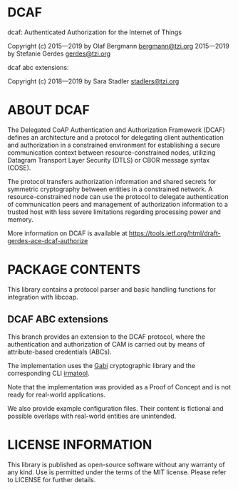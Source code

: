 # DCAF #
dcaf: Authenticated Authorization for the Internet of Things

Copyright (c) 2015—2019 by Olaf Bergmann <bergmann@tzi.org>
              2015—2019 by Stefanie Gerdes <gerdes@tzi.org>

dcaf abc extensions:

Copyright (c) 2018—2019 by Sara Stadler <stadlers@tzi.org>

ABOUT DCAF
==========

The Delegated CoAP Authentication and Authorization Framework (DCAF)
defines an architecture and a protocol for delegating client
authentication and authorization in a constrained environment for
establishing a secure communication context between
resource-constrained nodes, utilizing Datagram Transport Layer
Security (DTLS) or CBOR message syntax (COSE). 

The protocol transfers authorization information and shared secrets
for symmetric cryptography between entities in a constrained
network. A resource-constrained node can use the protocol to delegate
authentication of communication peers and management of authorization
information to a trusted host with less severe limitations regarding
processing power and memory.

More information on DCAF is available at
https://tools.ietf.org/html/draft-gerdes-ace-dcaf-authorize

PACKAGE CONTENTS
================

This library contains a protocol parser and basic handling functions
for integration with libcoap.

## DCAF ABC extensions

This branch provides an extension to the DCAF protocol, where the
authentication and authorization of CAM is carried out by means of
attribute-based credentials (ABCs).

The implementation uses the
[Gabi](https://github.com/privacybydesign/gabi) cryptographic
library and the corresponding CLI
[irmatool](https://gitlab.informatik.uni-bremen.de/stadlers/irmatool).

Note that the implementation was provided as a Proof of Concept and
is not ready for real-world applications.

We also provide example configuration files. Their content is
fictional and possible overlaps with real-world entities are
unintended.


LICENSE INFORMATION
===================

This library is published as open-source software without any warranty
of any kind. Use is permitted under the terms of the MIT license.
Please refer to LICENSE for further details.

